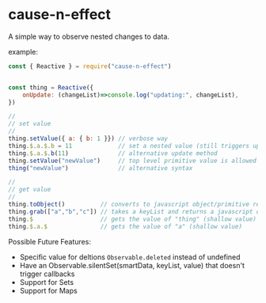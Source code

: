 # cause-n-effect
A simple way to observe nested changes to data.

example:
```javascript
const { Reactive } = require("cause-n-effect")


const thing = Reactive({
    onUpdate: (changeList)=>console.log("updating:", changeList),
})

// 
// set value
// 
thing.setValue({ a: { b: 1 }}) // verbose way
thing.$.a.$.b = 11             // set a nested value (still triggers update)
thing.$.a.$.b(11)              // alternative update method
thing.setValue("newValue")     // top level primitive value is allowed
thing("newValue")              // alternative syntax

// 
// get value
// 
thing.toObject()          // converts to javascript object/primitive recursively
thing.grab(["a","b","c"]) // takes a keyList and returns a javascript object/primitive
thing.$                   // gets the value of "thing" (shallow value)
thing.$.a.$               // gets the value of "a" (shallow value)
```

Possible Future Features:
- Specific value for deltions `Observable.deleted` instead of undefined
- Have an Observable.silentSet(smartData, keyList, value) that doesn't trigger callbacks
- Support for Sets
- Support for Maps
